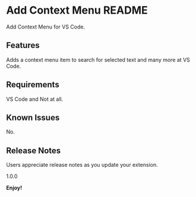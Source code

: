 # Add Context Menu README

Add Context Menu for VS Code.

## Features

Adds a context menu item to search for selected text and many more at VS Code.

## Requirements

VS Code and Not at all.


## Known Issues

No.

## Release Notes

Users appreciate release notes as you update your extension.

1.0.0

**Enjoy!**
